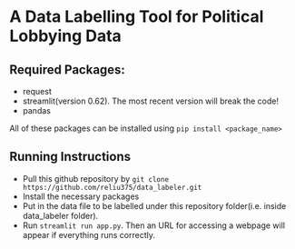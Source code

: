 # A Data Labelling Tool for Political Lobbying Data

## Required Packages:
- request
- streamlit(version 0.62). The most recent version will break the code!
- pandas

All of these packages can be installed using `pip install <package_name>`

## Running Instructions
- Pull this github repository by `git clone https://github.com/reliu375/data_labeler.git`
- Install the necessary packages
- Put in the data file to be labelled under this repository folder(i.e. inside data_labeler folder).
- Run `streamlit run app.py`. Then an URL for accessing a webpage will appear if everything runs correctly.
